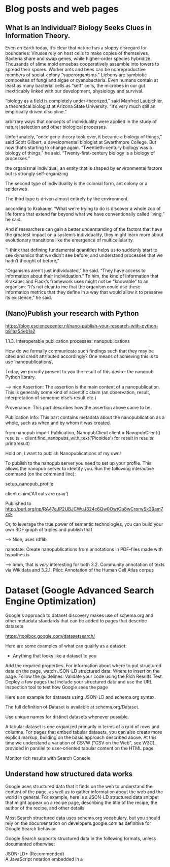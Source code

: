 # Blog posts and web pages
## What Is an Individual? Biology Seeks Clues in Information Theory.

Even on Earth today, it’s clear that nature has a sloppy disregard for boundaries: Viruses rely on host cells to make copies of themselves. Bacteria share and swap genes, while higher-order species hybridize. Thousands of slime mold amoebas cooperatively assemble into towers to spread their spores. Worker ants and bees can be nonreproductive members of social-colony “superorganisms.” Lichens are symbiotic composites of fungi and algae or cyanobacteria. Even humans contain at least as many bacterial cells as “self” cells, the microbes in our gut inextricably linked with our development, physiology and survival.

“biology as a field is completely under-theorized,” said Manfred Laubichler, a theoretical biologist at Arizona State University. “It’s very much still an empirically driven discipline.”

arbitrary ways that concepts of individuality were applied in the study of natural selection and other biological processes.

Unfortunately, “once gene theory took over, it became a biology of things,” said Scott Gilbert, a developmental biologist at Swarthmore College. But now that’s starting to change again. “Twentieth-century biology was a biology of things,” he said. “Twenty-first-century biology is a biology of processes.”

 the organismal individual, an entity that is shaped by environmental factors but is strongly self-organizing

 The second type of individuality is the colonial form, ant colony or a spiderweb.

 The third type is driven almost entirely by the environment.

 according to Krakauer. “What we’re trying to do is discover a whole zoo of life forms that extend far beyond what we have conventionally called living,” he said.

 And if researchers can gain a better understanding of the factors that have the greatest impact on a system’s individuality, they might learn more about evolutionary transitions like the emergence of multicellularity.

“I think that defining fundamental quantities helps us to suddenly start to see dynamics that we didn’t see before, and understand processes that we hadn’t thought of before,” 

“Organisms aren’t just individuated,” he said. “They have access to information about their individuation.” To him, the kind of information that Krakauer and Flack’s framework uses might not be “knowable” to an organism: “It’s not clear to me that the organism could use these information metrics that they define in a way that would allow it to preserve its existence,” he said.



## (Nano)Publish your research with Python
https://blog.esciencecenter.nl/nano-publish-your-research-with-python-b81aa54eb1a2


1.1.3. Interoperable publication processes: nanopublications


How do we formally communicate such findings such that they may be cited and credit attributed accordingly? One means of achieving this is to use ‘nanopublications’.

Today, we proudly present to you the result of this desire: the nanopub Python library.

--> nice
Assertion: The assertion is the main content of a nanopublication. This is generally some kind of scientific claim (an observation, result, interpretation of someone else’s result etc.)

Provenance: This part describes how the assertion above came to be.

Publication Info: This part contains metadata about the nanopublication as a whole, such as when and by whom it was created.

from nanopub import Publication, NanopubClient
    client = NanopubClient()
    results = client.find_nanopubs_with_text('Picoides')
    for result in results:
        print(result)

Hold on, I want to publish Nanopublications of my own!

To publish to the nanopub server you need to set up your profile. This allows the nanopub server to identify you. Run the following interactive command (on the command line):

setup_nanopub_profile

client.claim('All cats are gray')

Published to http://purl.org/np/RA47eJP2UBJCWuJ324c6Qw0OwtCb8wCrprwSk39am7xck

Or, to leverage the true power of semantic technologies, you can build your own RDF graph of triples and publish that

--> Nice, uses rdflib

nanotate: Create nanopublications from annotations in PDF-files made with hypothes.is

--> hmm, that is _very_ interesting for both 3.2. Community annotation of texts via Wikidata and  3.2.1. Pilot: Annotation of the Human Cell Atlas corpus

 


# Dataset (Google Advanced Search Engine Optimization)

 Google's approach to dataset discovery makes use of schema.org and other metadata standards that can be added to pages that describe datasets

 https://toolbox.google.com/datasetsearch/

 Here are some examples of what can qualify as a dataset:
 - Anything that looks like a dataset to you

Add the required properties. For information about where to put structured data on the page, watch JSON-LD structured data: Where to insert on the page.
Follow the guidelines.
Validate your code using the Rich Results Test.
Deploy a few pages that include your structured data and use the URL Inspection tool to test how Google sees the page

Here's an example for datasets using JSON-LD and schema.org syntax.


The full definition of Dataset is available at schema.org/Dataset.

Use unique names for distinct datasets whenever possible.

A tabular dataset is one organized primarily in terms of a grid of rows and columns. For pages that embed tabular datasets, you can also create more explicit markup, building on the basic approach described above. At this time we understand a variation of CSVW ("CSV on the Web", see W3C), provided in parallel to user-oriented tabular content on the HTML page.

Monitor rich results with Search Console

## Understand how structured data works

Google uses structured data that it finds on the web to understand the content of the page, as well as to gather information about the web and the world in general. For example, here is a JSON-LD structured data snippet that might appear on a recipe page, describing the title of the recipe, the author of the recipe, and other details

 Most Search structured data uses schema.org vocabulary, but you should rely on the documentation on developers.google.com as definitive for Google Search behavior


Google Search supports structured data in the following formats, unless documented otherwise:

JSON-LD* (Recommended)	
A JavaScript notation embedded in a <script> tag in the page head or body. 

Microdata	An open-community HTML specification used to nest structured data within HTML content.

RDFa	An HTML5 extension that supports linked data by introducing HTML tag attributes

## Making it easier to discover datasets
https://www.blog.google/products/search/making-it-easier-discover-datasets/

To enable easy access to this data, we launched Dataset Search, so that scientists, data journalists, data geeks, or anyone else can find the data required for their work and their stories, or simply to satisfy their intellectual curiosity.

Similar to how Google Scholar works, Dataset Search lets you find datasets wherever they’re hoste

Our approach is based on an open standard for describing this information (schema.org) and anybody who publishes data can describe their dataset this way. We encourage dataset providers, large and small, to adopt this common standard so that all datasets are part of this robust ecosystem.

A search tool like this one is only as good as the metadata that data publishers are willing to provide. We hope to see many of you use the open standards to describe your data

# Websites

## The Human Protein Atlas 

### https://www.proteinatlas.org/about/assays+annotation


The single cell RNA sequencing dataset is based on meta-analysis of literature on single cell RNA sequencing and single cell databases that include healthy human tissue

In total, single cell transcriptomics data for 13 tissues and peripheral blood mononucleated cells (PBMCs) were analyzed. These datasets were respectively retrieved from the Single Cell Expression Atlas, the Human Cell Atlas, the Gene Expression Omnibus, and the European Genome-phenome Archive. The complete list of references is shown in the table below.


Unfiltered data were used as input for downstream analysis with an in-house pipeline using Scanpy (version 1.4.4.post1) in Python 3.7.3

Defining cell types

Each of the 192 different cell type clusters were manually annotated based on an extensive survey of >500 well-known tissue and cell type-specific markers, including both markers from the original publications, and additional markers used in pathology diagnostics. For each cluster, one main cell type was chosen by taking into consideration the expression of different markers. For a few clusters, no main cell type could be selected, and these clusters were not used for classification. The most relevant markers are presented in a heatmap on the Cell Type Atlas, in order to clarify cluster annotation to visitors.

-->           1.4.2.3. Cell label identification
-->          1.4.2.3.1. Labelling clusters

-->   3.1.  Cell-type markers in Wikidata

Cell type dendrogram
The cell type dendrogram presented on the Cell Type Atlas shows the relationship between the single cell types based on genome-wide expression. The dendrogram is based on agglomerative clustering of 1 - Spearman's rho between cell types using Ward's criterion. The dendrogram was then transformed into a hierarchical graph, thus where link distances were normalized to emphasize graph connections rather than link distances. Link width is proportional to the distance from the root, and are colored according to cell type group if only one cell type group is present among connected leaves.

--> "cell type group"


### https://www.proteinatlas.org/humanproteome/celltype

--> Very granular, specific pages for a number of generic cell types, like "neuronal cells." Lots of descriptions and images, super cool resource. 


Classification of all protein-coding genes based on single cell type-specific expression, determining the number of genes elevated (cell type/group enriched, cell type enhanced) in a particular cell type compared to all other cell types.

-> Table containing simple ontology relating each "cell type group"  to many "cell types"





--> Site is super queriable!


### https://www.proteinatlas.org/search/cell_type_category_rna:any;Cell%20type%20enriched%20AND%20sort_by:tissue%20specific%20score

-->   3.1.  Cell-type markers in Wikidata
100%